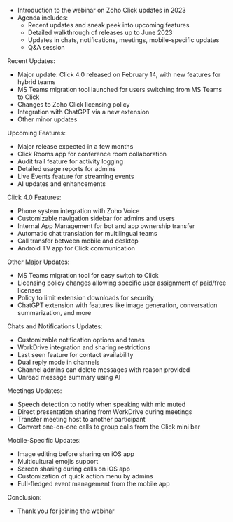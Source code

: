 - Introduction to the webinar on Zoho Click updates in 2023
- Agenda includes:
  - Recent updates and sneak peek into upcoming features
  - Detailed walkthrough of releases up to June 2023
  - Updates in chats, notifications, meetings, mobile-specific updates
  - Q&A session

Recent Updates:
- Major update: Click 4.0 released on February 14, with new features for hybrid teams
- MS Teams migration tool launched for users switching from MS Teams to Click
- Changes to Zoho Click licensing policy
- Integration with ChatGPT via a new extension
- Other minor updates

Upcoming Features:
- Major release expected in a few months
- Click Rooms app for conference room collaboration
- Audit trail feature for activity logging
- Detailed usage reports for admins
- Live Events feature for streaming events
- AI updates and enhancements

Click 4.0 Features:
- Phone system integration with Zoho Voice
- Customizable navigation sidebar for admins and users
- Internal App Management for bot and app ownership transfer
- Automatic chat translation for multilingual teams
- Call transfer between mobile and desktop
- Android TV app for Click communication

Other Major Updates:
- MS Teams migration tool for easy switch to Click
- Licensing policy changes allowing specific user assignment of paid/free licenses
- Policy to limit extension downloads for security
- ChatGPT extension with features like image generation, conversation summarization, and more

Chats and Notifications Updates:
- Customizable notification options and tones
- WorkDrive integration and sharing restrictions
- Last seen feature for contact availability
- Dual reply mode in channels
- Channel admins can delete messages with reason provided
- Unread message summary using AI

Meetings Updates:
- Speech detection to notify when speaking with mic muted
- Direct presentation sharing from WorkDrive during meetings
- Transfer meeting host to another participant
- Convert one-on-one calls to group calls from the Click mini bar

Mobile-Specific Updates:
- Image editing before sharing on iOS app
- Multicultural emojis support
- Screen sharing during calls on iOS app
- Customization of quick action menu by admins
- Full-fledged event management from the mobile app

Conclusion:
- Thank you for joining the webinar